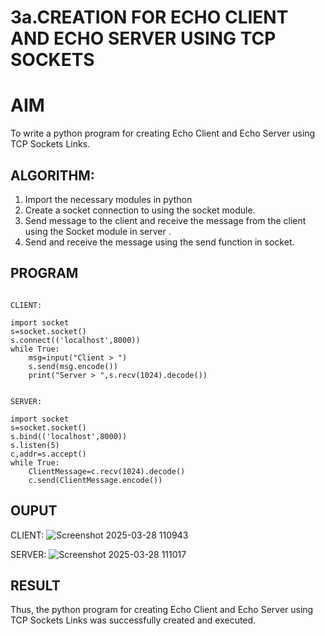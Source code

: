 # 3a.CREATION FOR ECHO CLIENT AND ECHO SERVER USING TCP SOCKETS
# AIM
To write a python program for creating Echo Client and Echo Server using TCP
Sockets Links.
## ALGORITHM:
1. Import the necessary modules in python
2. Create a socket connection to using the socket module.
3. Send message to the client and receive the message from the client using the Socket module in
 server .
4. Send and receive the message using the send function in socket.
## PROGRAM
```
 
CLIENT: 
 
import socket 
s=socket.socket() 
s.connect(('localhost',8000)) 
while True: 
    msg=input("Client > ") 
    s.send(msg.encode()) 
    print("Server > ",s.recv(1024).decode())


SERVER: 
 
import socket 
s=socket.socket() 
s.bind(('localhost',8000)) 
s.listen(5) 
c,addr=s.accept() 
while True: 
    ClientMessage=c.recv(1024).decode() 
    c.send(ClientMessage.encode())
```
## OUPUT
CLIENT: 
![Screenshot 2025-03-28 110943](https://github.com/user-attachments/assets/407ce2a5-9473-4631-ab87-f0fa50e60553)

SERVER: 
![Screenshot 2025-03-28 111017](https://github.com/user-attachments/assets/78baec4d-d60e-469b-8522-9b6212ac0fcb)


## RESULT
Thus, the python program for creating Echo Client and Echo Server using TCP Sockets Links 
was successfully created and executed.
